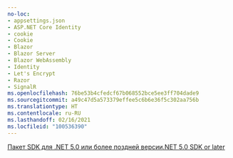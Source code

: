 ```yaml
---
no-loc:
- appsettings.json
- ASP.NET Core Identity
- cookie
- Cookie
- Blazor
- Blazor Server
- Blazor WebAssembly
- Identity
- Let's Encrypt
- Razor
- SignalR
ms.openlocfilehash: 76be53b4cfedcf67b068552bce5ee3ff704dade9
ms.sourcegitcommit: a49c47d5a573379effee5c6b6e36f5c302aa756b
ms.translationtype: HT
ms.contentlocale: ru-RU
ms.lasthandoff: 02/16/2021
ms.locfileid: "100536390"
---
```

[<span data-ttu-id="2120b-101">Пакет SDK для .NET 5.0 или более поздней версии</span><span class="sxs-lookup"><span data-stu-id="2120b-101">.NET 5.0 SDK or later</span></span>](https://dotnet.microsoft.com/download/dotnet/5.0)
